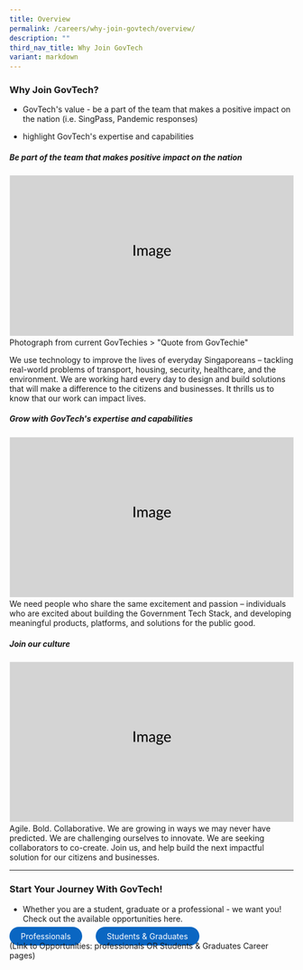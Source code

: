 ```yaml
---
title: Overview
permalink: /careers/why-join-govtech/overview/
description: ""
third_nav_title: Why Join GovTech
variant: markdown
---
```

### Why Join GovTech?

* GovTech's value - be a part of the team that makes a positive impact on the nation (i.e. SingPass, Pandemic responses) 

* highlight GovTech's expertise and capabilities 




##### Be part of the team that makes positive impact on the nation
![](/images/Placeholders/Screenshot_2023_11_10_at_9_56_05_AM.png)
Photograph from current GovTechies 
&gt; "Quote from GovTechie" 

We use technology to improve the lives of everyday Singaporeans – tackling real-world problems of transport, housing, security, healthcare, and the environment. We are working hard every day to design and build solutions that will make a difference to the citizens and businesses. It thrills us to know that our work can impact lives. 

##### Grow with GovTech's expertise and capabilities
![](/images/Placeholders/Screenshot_2023_11_10_at_9_56_05_AM.png)
We need people who share the same excitement and passion – individuals who are excited about building the Government Tech Stack, and developing meaningful products, platforms, and solutions for the public good.


##### Join our culture
![](/images/Placeholders/Screenshot_2023_11_10_at_9_56_05_AM.png)
Agile. Bold. Collaborative. We are growing in ways we may never have predicted. We are challenging ourselves to innovate. We are seeking collaborators to co-create. Join us, and help build the next impactful solution for our citizens and businesses.

---

### Start Your Journey With GovTech!
* Whether you are a student, graduate or a professional - we want you! Check out the available opportunities here.

<a href="https://tech.gov.sg" target="\_blank" style="background-color: #0A66C2; color: white; text-decoration: none; border-radius: 100px; padding-left: 20px; padding-right: 20px; padding-top:8px; padding-bottom:8px">Professionals</a> 
<a href="https://tech.gov.sg" target="\_blank" style="background-color: #0A66C2; color: white; text-decoration: none; border-radius: 100px; padding-left: 20px; padding-right: 20px; padding-top:8px; padding-bottom:8px; margin-left:20px">Students &amp; Graduates</a>
<br> (Link to Opportunities: professionals OR Students &amp; Graduates Career pages)